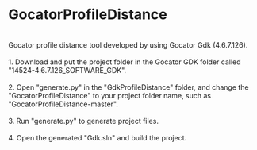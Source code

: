# GocatorProfileDistance
<br>
Gocator profile distance tool developed by using Gocator Gdk (4.6.7.126).<br>
<br>
1. Download and put the project folder in the Gocator GDK folder called "14524-4.6.7.126_SOFTWARE_GDK".<br>
<br>
2. Open "generate.py" in the "GdkProfileDistance" folder, and change the "GocatorProfileDistance" to your project folder name, such as "GocatorProfileDistance-master".<br>
<br>
3. Run "generate.py" to generate project files.<br>
<br>
4. Open the generated "Gdk.sln" and build the project.<br>
